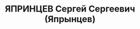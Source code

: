 ---
title: ЯПРИНЦЕВ Сергей Сергеевич (Япрынцев)
description: '1897 г.р., русский, член ВКП(б) с 1919, майор, нач. отдела боевой подготовки
  Челябинского облсовета ОАХ.

  ВКВС - 28.12.1937, ВМН. Расстрелян 28.12.1937, Челябинск'
---